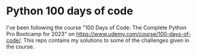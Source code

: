 # Python 100 days of code
I've been following the course "100 Days of Code: The Complete Python Pro Bootcamp for 2023" on https://www.udemy.com/course/100-days-of-code/.
This repo contains my solutions to some of the challenges given in the course.
